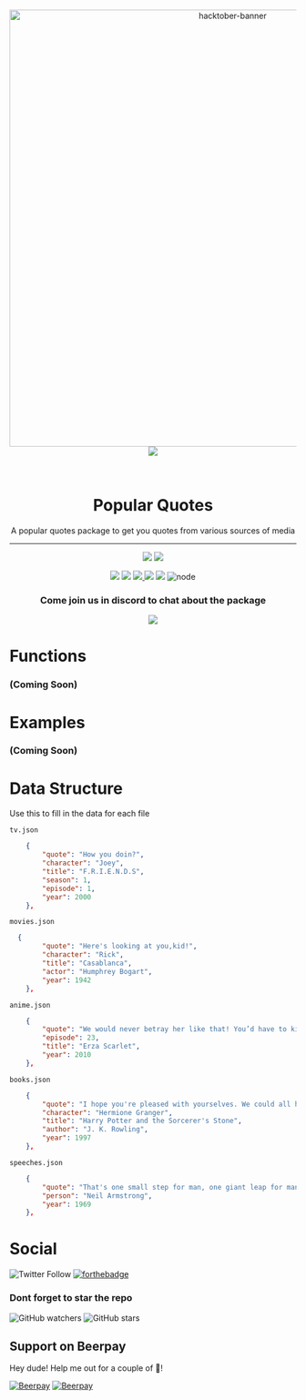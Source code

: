 <div align="center">
  <br />
  <p align="center">
    <a href="https://hacktoberfest.digitalocean.com/"><img src="https://hacktoberfest.digitalocean.com/assets/logo-hf19-header-8245176fe235ab5d942c7580778a914110fa06a23c3d55bf40e2d061809d8785.svg" width="768" alt="hacktober-banner" /></a>
	<img src="https://img.shields.io/github/hacktoberfest/2019/snipey/popular-quotes?style=for-the-badge&suggestion_label=help%20wanted"></img>
  </p>
  <br />
  <p align="center">
	<h1>Popular Quotes</h1>
	A popular quotes package to get you quotes from various sources of media
	<hr/>
  </p>
<p align="center">
	<img src="https://img.shields.io/github/issues/snipey/popular-quotes?style=for-the-badge"></img>
	<img src="https://img.shields.io/github/issues-pr-raw/snipey/popular-quotes?label=pull%20requests&style=for-the-badge"></img>
  </p>
  <p align="center">
	<img src="https://img.shields.io/npm/v/popular-quotes?logo=npm&style=for-the-badge"/>  
	<img src="https://img.shields.io/travis/com/snipey/popular-quotes?style=for-the-badge&logo=travis"/>
	<a href="https://codecov.io/gh/Snipey/popular-quotes">
		<img src="https://codecov.io/gh/Snipey/popular-quotes/branch/master/graph/badge.svg" />
	</a>
	<img src="https://img.shields.io/npm/dw/popular-quotes?style=for-the-badge&logo=npm"/>
	<img src="https://img.shields.io/bundlephobia/min/popular-quotes?style=for-the-badge&logo=npm"/>
	<img alt="node" src="https://img.shields.io/node/v/popular-quotes?style=for-the-badge">
  </p>
	<p align="center">
	<h3>Come join us in discord to chat about the package</h3>
  	<a href="https://discord.gg/g2qU2e6"><img src="https://img.shields.io/discord/535881918483398676?style=for-the-badge"/></a>
  </p>
</div>



# Functions
### (Coming Soon)

# Examples
### (Coming Soon)

# Data Structure
Use this to fill in the data for each file

`tv.json`
```json
	{
		"quote": "How you doin?",
		"character": "Joey",
		"title": "F.R.I.E.N.D.S",
		"season": 1,
		"episode": 1,
		"year": 2000
	},
```

`movies.json`
```json
  {
		"quote": "Here's looking at you,kid!",
		"character": "Rick",
		"title": "Casablanca",
		"actor": "Humphrey Bogart",
		"year": 1942
	},
```

`anime.json`
```json
	{
		"quote": "We would never betray her like that! You’d have to kill us first!",
		"episode": 23,
		"title": "Erza Scarlet",
		"year": 2010
	},
```

`books.json`
```json
	{
		"quote": "I hope you're pleased with yourselves. We could all have been killed - or worse, expelled",
		"character": "Hermione Granger",
		"title": "Harry Potter and the Sorcerer's Stone",
		"author": "J. K. Rowling",
		"year": 1997
	},
```

`speeches.json`
```json
	{
		"quote": "That's one small step for man, one giant leap for mankind.",
		"person": "Neil Armstrong",
		"year": 1969
	},
```
# Social

![Twitter Follow](https://img.shields.io/twitter/follow/snipeydev?color=blue&style=for-the-badge&logo=twitter)
[![forthebadge](https://forthebadge.com/images/badges/gluten-free.svg)](https://forthebadge.com)

### Dont forget to star the repo
![GitHub watchers](https://img.shields.io/github/watchers/snipey/popular-quotes?style=for-the-badge&logo=github)
![GitHub stars](https://img.shields.io/github/stars/snipey/popular-quotes?style=for-the-badge&logo=github)


## Support on Beerpay
Hey dude! Help me out for a couple of :beers:!

[![Beerpay](https://beerpay.io/Snipey/popular-quotes/badge.svg?style=beer-square)](https://beerpay.io/Snipey/popular-quotes)  [![Beerpay](https://beerpay.io/Snipey/popular-quotes/make-wish.svg?style=flat-square)](https://beerpay.io/Snipey/popular-quotes?focus=wish)